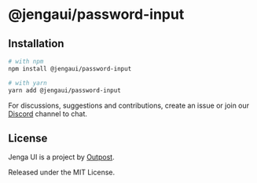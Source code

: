 # @jengaui/password-input

## Installation

```sh
# with npm
npm install @jengaui/password-input

# with yarn
yarn add @jengaui/password-input
```

For discussions, suggestions and contributions, create an issue or join our [Discord](https://discord.gg/sHnHPnAPZj) channel to chat.

## License

Jenga UI is a project by [Outpost](https://outpost.run).

Released under the MIT License.
